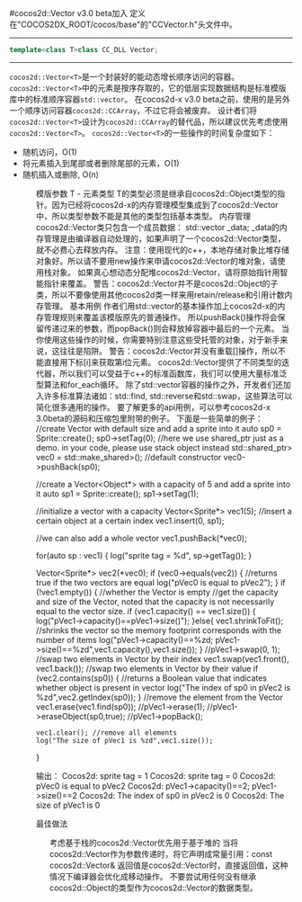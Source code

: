 #cocos2d::Vector<T>
v3.0 beta加入
定义在"COCOS2DX_ROOT/cocos/base"的"CCVector.h"头文件中。

---

```cpp
template<class T>class CC_DLL Vector;
```

---

`cocos2d::Vector<T>`是一个封装好的能动态增长顺序访问的容器。
`cocos2d::Vector<T>`中的元素是按序存取的，它的低层实现数据结构是标准模版库中的标准顺序容器`std::vector`。
在cocos2d-x v3.0 beta之前，使用的是另外一个顺序访问容器`cocos2d::CCArray`，不过它将会被废弃。
设计者们将`cocos2d::Vector<T>`设计为`cocos2d::CCArray`的替代品，所以建议优先考虑使用`cocos2d::Vector<T>`。
`cocos2d::Vector<T>`的一些操作的时间复杂度如下：
<ul>
<li>随机访问，O(1)</li>
<li>将元素插入到尾部或者删除尾部的元素，O(1)</li>
<li>随机插入或删除, O(n)</li>
<ul>
模版参数
T - 元素类型
T的类型必须是继承自cocos2d::Object类型的指针。因为已经将cocos2d-x的内存管理模型集成到了cocos2d::Vector<T>中，所以类型参数不能是其他的类型包括基本类型。
内存管理
cocos2d::Vector<T>类只包含一个成员数据：
std::vector<T> _data;
_data的内存管理是由编译器自动处理的，如果声明了一个cocos2d::Vector<T>类型，就不必费心去释放内存。
注意：使用现代的c++，本地存储对象比堆存储对象好。所以请不要用new操作来申请cocos2d::Vector<T>的堆对象，请使用栈对象。
如果真心想动态分配堆cocos2d::Vector<T>，请将原始指针用智能指针来覆盖。
警告：cocos2d::Vector<T>并不是cocos2d::Object的子类，所以不要像使用其他cocos2d类一样来用retain/release和引用计数内存管理。
基本用例
作者们用std::vector<T>的基本操作加上cocos2d-x的内存管理规则来覆盖该模版原先的普通操作。
所以pushBack()操作将会保留传递过来的参数，而popBack()则会释放掉容器中最后的一个元素。
当你使用这些操作的时候，你需要特别注意这些受托管的对象，对于新手来说，这往往是陷阱。
警告：cocos2d::Vector<T>并没有重载[]操作，所以不能直接用下标[i]来获取第i位元素。
cocos2d::Vector<T>提供了不同类型的迭代器，所以我们可以受益于c++的标准函数库，我们可以使用大量标准泛型算法和for_each循环。
除了std::vector<T>容器的操作之外，开发者们还加入许多标准算法诸如：std::find, std::reverse和std::swap，这些算法可以简化很多通用的操作。
要了解更多的api用例，可以参考cocos2d-x 3.0beta的源码和压缩包里附带的例子。
下面是一些简单的例子：
//create Vector<Sprite*> with default size and add a sprite into it
auto sp0 = Sprite::create();
sp0->setTag(0);
//here we use shared_ptr just as a demo. in your code, please use stack object instead
std::shared_ptr<Vector<Sprite*>>  vec0 = std::make_shared<Vector<Sprite*>>();  //default constructor
vec0->pushBack(sp0);

//create a Vector<Object*> with a capacity of 5 and add a sprite into it
auto sp1 = Sprite::create();
sp1->setTag(1);

//initialize a vector with a capacity
Vector<Sprite*>  vec1(5);
//insert a certain object at a certain index
vec1.insert(0, sp1);

//we can also add a whole vector
vec1.pushBack(*vec0);

for(auto sp : vec1)
{
    log("sprite tag = %d", sp->getTag());
}

Vector<Sprite*> vec2(*vec0);
if (vec0->equals(vec2)) { //returns true if the two vectors are equal
    log("pVec0 is equal to pVec2");
}
if (!vec1.empty()) {  //whether the Vector is empty
    //get the capacity and size of the Vector, noted that the capacity is not necessarily equal to the vector size.
    if (vec1.capacity() == vec1.size()) {
        log("pVec1->capacity()==pVec1->size()");
    }else{
        vec1.shrinkToFit();   //shrinks the vector so the memory footprint corresponds with the number of items
        log("pVec1->capacity()==%zd; pVec1->size()==%zd",vec1.capacity(),vec1.size());
    }
    //pVec1->swap(0, 1);  //swap two elements in Vector by their index
    vec1.swap(vec1.front(), vec1.back());  //swap two elements in Vector by their value
    if (vec2.contains(sp0)) {  //returns a Boolean value that indicates whether object is present in vector
        log("The index of sp0 in pVec2 is %zd",vec2.getIndex(sp0));
    }
    //remove the element from the Vector
    vec1.erase(vec1.find(sp0));
    //pVec1->erase(1);
    //pVec1->eraseObject(sp0,true);
    //pVec1->popBack();

    vec1.clear(); //remove all elements
    log("The size of pVec1 is %zd",vec1.size());
}

输出：
Cocos2d: sprite tag = 1
Cocos2d: sprite tag = 0
Cocos2d: pVec0 is equal to pVec2
Cocos2d: pVec1->capacity()==2; pVec1->size()==2
Cocos2d: The index of sp0 in pVec2 is 0
Cocos2d: The size of pVec1 is 0

最佳做法
<ul>
考虑基于栈的cocos2d::Vector<T>优先用于基于堆的
当将cocos2d::Vector<T>作为参数传递时，将它声明成常量引用：const cocos2d::Vector<T>&
返回值是cocos2d::Vector<T>时，直接返回值，这种情况下编译器会优化成移动操作。
不要尝试用任何没有继承cocos2d::Object的类型作为cocos2d::Vector<T>的数据类型。
</ul>
